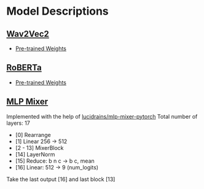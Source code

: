# Model Descriptions

## [Wav2Vec2](https://arxiv.org/abs/2006.11477)
- [Pre-trained Weights](https://huggingface.co/kresnik/wav2vec2-large-xlsr-korean)

## [RoBERTa](https://arxiv.org/abs/1907.11692)
- [Pre-trained Weights](https://huggingface.co/klue/roberta-large)

## [MLP Mixer](https://arxiv.org/abs/2105.01601)

Implemented with the help of [lucidrains/mlp-mixer-pytorch](https://github.com/lucidrains/mlp-mixer-pytorch)
Total number of layers: 17
- [0] Rearrange
- [1] Linear 256 → 512
- [2 - 13] MixerBlock
- [14] LayerNorm
- [15] Reduce: b n c → b c, mean
- [16] Linear: 512 → 9 (num_logits)

Take the last output [16] and last block [13]